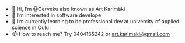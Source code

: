 - 👋 Hi, I’m @Cerveku also known as Art Karimäki
- 👀 I’m interested in software develope
- 🌱 I’m currently learning to be professional dev at univercity of applied science in Oulu
- 📫 How to reach me? Try 0404165242 or art.karimaki@gmail.com
